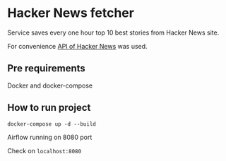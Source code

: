 # Hacker News fetcher

Service saves every one hour top 10 best stories from Hacker News site.

For convenience [API of Hacker News](https://github.com/HackerNews/API) was used.

## Pre requirements

Docker and docker-compose

## How to run project

```
docker-compose up -d --build
```

Airflow running on 8080 port

Check on `localhost:8080`
